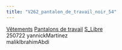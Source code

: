 ```yaml
---
title: "V262_pantalon_de_travail_noir_54"
---
```


[Vêtements](notes/equipements/L_Vetements.md) [Pantalons de travail](notes/equipements/vetements/V_PantalonsDeTravail.md) [S_Libre](notes/statut/S_Libre.md)\
250722 yannickMartinez\
malikIbrahimAbdi